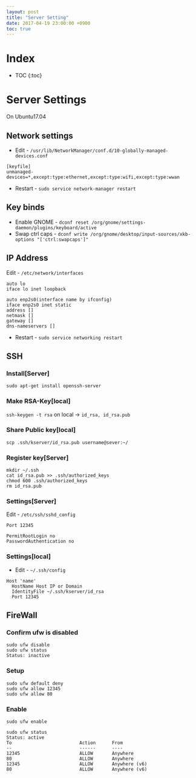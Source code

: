```yaml
---
layout: post
title: "Server Setting"
date: 2017-04-19 23:00:00 +0900
toc: true
---
```


# Index

* TOC
{:toc}

# Server Settings

On Ubuntu17.04

## Network settings
 * Edit - `/usr/lib/NetworkManager/conf.d/10-globally-managed-devices.conf`

```
[keyfile]
unmanaged-devices=*,except:type:ethernet,except:type:wifi,except:type:wwan
```

* Restart - `sudo service network-manager restart`

## Key binds

* Enable GNOME - `dconf reset /org/gnome/settings-daemon/plugins/keyboard/active`
* Swap ctrl caps - `dconf write /org/gnome/desktop/input-sources/xkb-options "['ctrl:swapcaps']"`

## IP Address
Edit - `/etc/network/interfaces`
```
auto lo
iface lo inet loopback

auto enp2s0(interface name by ifconfig)
iface enp2s0 inet static
address []
netmask []
gateway []
dns-nameservers []
```
* Restart - `sudo service networking restart`
## SSH

### Install[Server]
`sudo apt-get install openssh-server`
### Make RSA-Key[local]
`ssh-keygen -t rsa` on local -> `id_rsa, id_rsa.pub`
### Share Public key[local]
`scp .ssh/kserver/id_rsa.pub username@sever:~/`
### Register key[Server]
```
mkdir ~/.ssh
cat id_rsa.pub >> .ssh/authorized_keys
chmod 600 .ssh/authorized_keys
rm id_rsa.pub
```
### Settings[Server]
Edit - `/etc/ssh/sshd_config`
```
Port 12345

PermitRootLogin no
PasswordAuthentication no
```
### Settings[local]
* Edit - `~/.ssh/config`
```
Host 'name'
  HostName Host IP or Domain
  IdentityFile ~/.ssh/kserver/id_rsa
  Port 12345
```

## FireWall

### Confirm ufw is disabled
```
sudo ufw disable
sudo ufw status
Status: inactive
```
### Setup
```
sudo ufw default deny
sudo ufw allow 12345
sudo ufw allow 80
```
### Enable
```
sudo ufw enable

sudo ufw status
Status: active
To                         Action      From
--                         ------      ----
12345                      ALLOW       Anywhere
80                         ALLOW       Anywhere
12345                      ALLOW       Anywhere (v6)
80                         ALLOW       Anywhere (v6)
```
